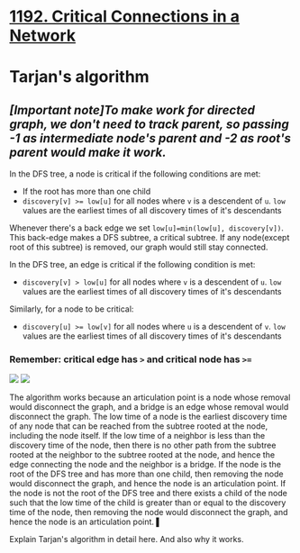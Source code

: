 # [1192. Critical Connections in a Network](https://leetcode.com/problems/critical-connections-in-a-network/)

# Tarjan's algorithm

## _[Important note]To make work for directed graph, we don't need to track parent, so passing -1 as intermediate node's parent and -2 as root's parent would make it work._

In the DFS tree, a node is critical if the following conditions are met:
- If the root has more than one child
- `discovery[v] >= low[u]` for all nodes where `v` is a descendent of `u`. `low` values are the earliest times of all 
  discovery times of it's descendants

Whenever there's a back edge we set `low[u]=min(low[u], discovery[v])`. This back-edge makes a DFS subtree, a critical 
subtree. If any node(except root of this subtree) is removed, our graph would still stay connected.

In the DFS tree, an edge is critical if the following condition is met:
- `discovery[v] > low[u]` for all nodes where `v` is a descendent of `u`. `low` values are the earliest times of all
  discovery times of it's descendants

Similarly, for a node to be critical:
- `discovery[u] >= low[v]` for all nodes where `u` is a descendent of `v`. `low` values are the earliest times of all
  discovery times of it's descendants

### Remember: critical edge has `>` and critical node has `>=`

![](./1-min.jpg)
![](./2-min.jpg)

The algorithm works because an articulation point is a node whose removal would disconnect the graph, and a bridge is an edge whose removal would disconnect the graph. The low time of a node is the earliest discovery time of any node that can be reached from the subtree rooted at the node, including the node itself. If the low time of a neighbor is less than the discovery time of the node, then there is no other path from the subtree rooted at the neighbor to the subtree rooted at the node, and hence the edge connecting the node and the neighbor is a bridge. If the node is the root of the DFS tree and has more than one child, then removing the node would disconnect the graph, and hence the node is an articulation point. If the node is not the root of the DFS tree and there exists a child of the node such that the low time of the child is greater than or equal to the discovery time of the node, then removing the node would disconnect the graph, and hence the node is an articulation point. ▌

Explain Tarjan's algorithm in detail here. And also why it works.
